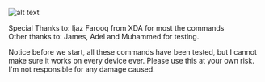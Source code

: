 ![alt text](https://mraif13.github.io/2019.jpg)

Special  Thanks to: Ijaz Farooq from XDA for most the commands<br>
Other thanks to: James, Adel and Muhammed for testing.<br>

Notice before we start, all these commands have been tested, but I cannot make sure it works on every device ever. Please use this at your own risk. I'm not responsible for any damage caused.
